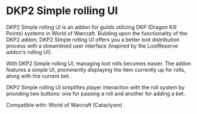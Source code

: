 # DKP2 Simple rolling UI
 
DKP2 Simple rolling UI is an addon for guilds utilizing DKP (Dragon Kill Points) systems in World of Warcraft. Building upon the functionality of the DKP2 addon, DKP2 Simple rolling UI offers you a better loot distribution process with a streamlined user interface (inspired by the LootReserve addon's rolling UI).

With DKP2 Simple rolling UI, managing loot rolls becomes easier. The addon features a simple UI, prominently displaying the item currently up for rolls, along with the current bet.

DKP2 Simple rolling UI simplifies player interaction with the roll system by providing two buttons: one for passing a roll and another for adding a bet.

Compatible with: World of Warcraft (Cataclysm)